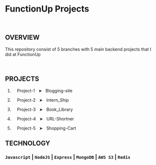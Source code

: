 # FunctionUp Projects

&nbsp;
## OVERVIEW

This repository consist of 5 branches with 5 main backend projects that I did at FunctionUp

&nbsp;
## PROJECTS

1. &nbsp;&nbsp;&nbsp; Project-1 &nbsp; &#10148; &nbsp; Blogging-site

2. &nbsp;&nbsp;&nbsp; Project-2 &nbsp; &#10148; &nbsp; Intern_Ship

3. &nbsp;&nbsp;&nbsp; Project-3 &nbsp; &#10148; &nbsp; Book_Library

4. &nbsp;&nbsp;&nbsp; Project-4 &nbsp; &#10148; &nbsp; URL-Shortner

5. &nbsp;&nbsp;&nbsp; Project-5 &nbsp; &#10148; &nbsp; Shopping-Cart


## TECHNOLOGY

### `Javascript` | `NodeJS` | `Express` | `MongoDB` | `AWS S3` | `Redis`
